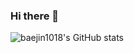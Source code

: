 ### Hi there 👋
![baejin1018's GitHub stats](https://github-readme-stats.vercel.app/api?username=baejin1018&theme=buefy&show_icons=true)
<!--
**baejin1018/baejin1018** is a ✨ _special_ ✨ repository because its `README.md` (this file) appears on your GitHub profile.

Here are some ideas to get you started:

- 🔭 I’m currently working on ...
- 🌱 I’m currently learning ...
- 👯 I’m looking to collaborate on ...
- 🤔 I’m looking for help with ...
- 💬 Ask me about ...
- 📫 How to reach me: ...
- 😄 Pronouns: ...
- ⚡ Fun fact: ...
-->
